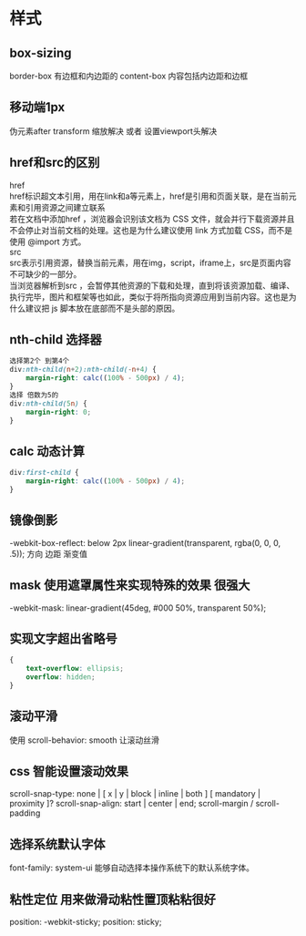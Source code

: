 # 样式
## box-sizing
border-box 有边框和内边距的
content-box  内容包括内边距和边框

## 移动端1px
伪元素after transform 缩放解决 或者 设置viewport头解决

## href和src的区别
href </br>
href标识超文本引用，用在link和a等元素上，href是引用和页面关联，是在当前元素和引用资源之间建立联系</br>
若在文档中添加href ，浏览器会识别该文档为 CSS 文件，就会并行下载资源并且不会停止对当前文档的处理。这也是为什么建议使用 link 方式加载 CSS，而不是使用 @import 方式。</br>
src </br>
src表示引用资源，替换当前元素，用在img，script，iframe上，src是页面内容不可缺少的一部分。</br>
当浏览器解析到src ，会暂停其他资源的下载和处理，直到将该资源加载、编译、执行完毕，图片和框架等也如此，类似于将所指向资源应用到当前内容。这也是为什么建议把 js 脚本放在底部而不是头部的原因。</br>

## nth-child 选择器
``` css
选择第2个 到第4个
div:nth-child(n+2):nth-child(-n+4) {
    margin-right: calc((100% - 500px) / 4);
}
选择 倍数为5的
div:nth-child(5n) {
    margin-right: 0;
}
```

## calc 动态计算 
``` css
div:first-child {
    margin-right: calc((100% - 500px) / 4);
}
```
## 镜像倒影
-webkit-box-reflect: below 2px linear-gradient(transparent, rgba(0, 0, 0, .5)); 方向 边距 渐变值

## mask 使用遮罩属性来实现特殊的效果 很强大
-webkit-mask: linear-gradient(45deg, #000 50%, transparent 50%); 

## 实现文字超出省略号
``` css
{
    text-overflow: ellipsis;
    overflow: hidden;
}
```

## 滚动平滑 
使用 scroll-behavior: smooth 让滚动丝滑

## css 智能设置滚动效果
scroll-snap-type: none | [ x | y | block | inline | both ] [ mandatory | proximity ]?
scroll-snap-align: start | center | end;
scroll-margin / scroll-padding

## 选择系统默认字体
font-family: system-ui 能够自动选择本操作系统下的默认系统字体。

## 粘性定位   用来做滑动粘性置顶粘粘很好
position: -webkit-sticky; position: sticky;